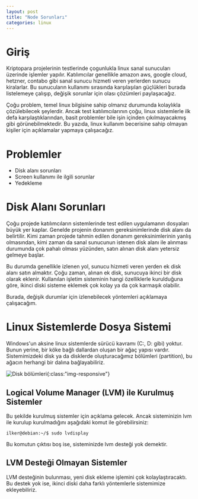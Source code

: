 ```yaml
---
layout: post
title: "Node Sorunları"
categories: linux
---
```


# Giriş

Kriptopara projelerinin testlerinde çogunlukla linux sanal sunucuları üzerinde işlemler yapılır. Katılımcılar genellikle amazon aws, google cloud, hetzner, contabo gibi sanal sunucu hizmeti veren yerlerden sunucu kiralarlar. Bu sunucuların kullanımı sırasında karşılaşılan güçlükleri burada listelemeye çalışıp, değişik sorunlar için olası çözümleri paylaşacağız.

Çoğu problem, temel linux bilgisine sahip olmanız durumunda kolaylıkla çözülebilecek şeylerdir. Ancak test katılımcılarının çoğu, linux sistemlerle ilk defa karşılaştıklarından, basit problemler bile işin içinden çıkılmayacakmış gibi görünebilmektedir. Bu yazıda, linux kullanım becerisine sahip olmayan kişiler için açıklamalar yapmaya çalışacağız.

# Problemler

  * Disk alanı sorunları
  * Screen kullanımı ile ilgili sorunlar
  * Yedekleme


# Disk Alanı Sorunları

Çoğu projede katılımcıların sistemlerinde test edilen uygulamanın dosyaları büyük yer kaplar. Genelde projenin donanım gereksinimlerinde disk alanı da belirtilir. Kimi zaman projede tahmin edilen donanım gereksinimlerinin yanlış olmasından, kimi zaman da sanal sunucunun istenen disk alanı ile alınması durumunda çok pahalı olması yüzünden, satın alınan disk alanı yetersiz gelmeye başlar.

Bu durumda genellikle izlenen yol, sunucu hizmeti veren yerden ek disk alanı satın almaktır. Çoğu zaman, alınan ek disk, sunucuya ikinci bir disk olarak eklenir. Kullanılan işletim sisteminin hangi özelliklerle kurulduğuna göre, ikinci diski sisteme eklemek çok kolay ya da çok karmaşık olabilir.

Burada, değişik durumlar için izlenebilecek yöntemleri açıklamaya çalışacağım.


# Linux Sistemlerde Dosya Sistemi

Windows'un aksine linux sistemlerde sürücü kavramı (C:, D: gibi) yoktur. Bunun yerine, bir köke bağlı dallardan oluşan bir ağaç yapısı vardır. Sistemimizdeki disk ya da disklerde oluşturacağımız bölümleri (partition), bu ağacın herhangi bir dalına bağlayabiliriz.

![Disk bölümleri](http://teaching.idallen.com/cst8207/13w/notes/file_system.png){:class:"img-responsive"}



## Logical Volume Manager (LVM) ile Kurulmuş Sistemler

Bu şekilde kurulmuş sistemler için açıklama gelecek. Ancak sisteminizin lvm ile kurulup kurulmadığını aşağıdaki komut ile görebilirsiniz:

    ilker@debian:~/$ sudo lvdisplay

Bu komutun çıktısı boş ise, sisteminizde lvm desteği yok demektir.

## LVM Desteği Olmayan Sistemler

LVM desteğinin bulunması, yeni disk ekleme işlemini çok kolaylaştıracaktı. Bu destek yok ise, ikinci diski daha farklı yöntemlerle sistemimize ekleyebiliriz. 
